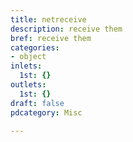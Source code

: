 ```yaml
---
title: netreceive
description: receive them
bref: receive them
categories:
- object
inlets:
  1st: {}
outlets:
  1st: {}
draft: false
pdcategory: Misc

---
```



